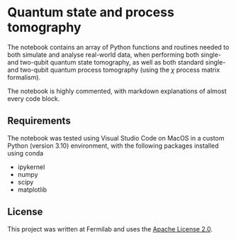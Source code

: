 # Quantum state and process tomography

The notebook contains an array of Python functions and routines needed to both simulate and analyse real-world data, when performing both single- and two-qubit quantum state tomography, as well as both standard single- and two-qubit quantum process tomography (using the $\chi$ process matrix formalism).

The notebook is highly commented, with markdown explanations of almost every code block.

## Requirements

The notebook was tested using Visual Studio Code on MacOS in a custom Python (version 3.10) environment, with the following packages installed using conda

* ipykernel
* numpy
* scipy
* matplotlib

## License

This project was written at Fermilab and uses the [Apache License 2.0](https://github.com/bornman-nick/quantum-state-and-process-tomography/blob/main/LICENSE).
